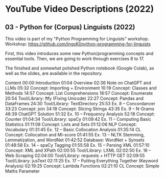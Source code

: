 # YouTube Video Descriptions (2022)

## 03 - Python for (Corpus) Linguists (2022)

This video is part of my "Python Programming for Linguists" workshop.
Workshop: https://github.com/IngoKl/python-programming-for-linguists

First, this video introduces some new Python/programming concepts and essential tools. Then, we are going to work through exercises 8 to 17.

The finished and somewhat polished Python notebook (Google Colab), as well as the slides, are available in the repository.

Content
00:00 Introduction
01:04 Overview
02:36 Note on ChatGPT and LLMs
05:32 Concept: Importing + Environment
10:19 Concept: Classes and Methods
14:57 Concept: List Comprehensions
18:57 Concept: Enumerate
20:54 Tool/Library: ftfy (Fixing Unicode)
22:27 Concept: Pandas and DataFrames
24:30 Tool/Library: TextDirectory
25:53 Ex. 8 – Concordancer
33:23 Concept: join
34:18 Concept: Slicing Strings
43:35 Ex. 9 – N-Grams
48:39 ChatGPT Solution
51:32 Ex. 10 – Frequency Analysis
52:18 Concept: Counter
01:04:34 Tool/Library: spaCy
01:09:42 Ex. 11 – Computing Basic Statistics
01:11:08 Concept: Lists and Sets
01:12:06 NLP Concept: Vocabulary
01:31:45 Ex. 12 – Basic Collocation Analysis
01:35:14 CL Concept: Collocation and MI-score
01:41:55 Ex. 13 – NLTK Stemming, Lemmatization, and WordNet
01:42:52 Database: WordNet + Synsets
01:48:58 Ex. 14 – spaCy Tagging
01:55:58 Ex. 15 – Parsing XML
01:57:10 Concept: XML and XPath
02:00:55 Tool/Library: LXML
02:02:50 Ex. 16 – Web Scraping
02:04:00 Tool/Library: requests + HTTP GET
02:09:55 Tool/Library: jusText
02:11:25 Ex. 17 – Putting Everything Together (Keyword Analysis)
02:19:25 Concept: Lambda Functions
02:21:10 CL Concept: Simple Maths Parameter